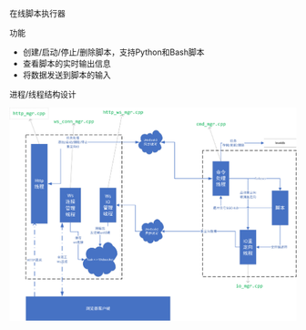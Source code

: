 
在线脚本执行器

功能

- 创建/启动/停止/删除脚本，支持Python和Bash脚本
- 查看脚本的实时输出信息
- 将数据发送到脚本的输入

进程/线程结构设计

![proc_thr_structure](misc/proc_thr_structure.png)
